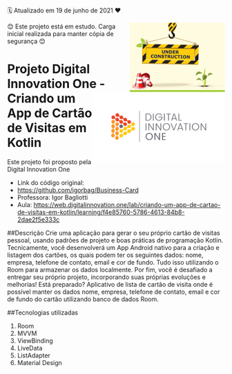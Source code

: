 :spiral_calendar: Atualizado em 19 de junho de 2021 :heart:

<img align="right" alt="GIF" height="160px" src="https://github.com/rdeconti/rdeconti-resources/blob/main/under_construction.gif" />

:blush: Este projeto está em estudo. Carga inicial realizada para manter cópia de segurança :blush:

<img align="right" alt="GIF" height="160px" src="https://github.com/rdeconti/rdeconti-resources/blob/main/Digital%20Innovation%20One%20-%20Logotipo.png" />

# Projeto Digital Innovation One - Criando um App de Cartão de Visitas em Kotlin
Este projeto foi proposto pela Digital Innovation One
- Link do código original: 
- https://github.com/igorbag/Business-Card
- Professora: Igor Bagliotti
- Aula: https://web.digitalinnovation.one/lab/criando-um-app-de-cartao-de-visitas-em-kotlin/learning/f4e85760-5786-4613-84b8-2dae2f5e333c

##Descrição
Crie uma aplicação para gerar o seu próprio cartão de visitas pessoal, usando padrões de projeto e boas práticas de programação Kotlin. Tecnicamente, você desenvolverá um App Android nativo para a criação e listagem dos cartões, os quais podem ter os seguintes dados: nome, empresa, telefone de contato, email e cor de fundo. Tudo isso utilizando o Room para armazenar os dados localmente. Por fim, você é desafiado a entregar seu próprio projeto, incorporando suas próprias evoluções e melhorias! Está preparado?
Aplicativo de lista de cartão de visita onde é possível manter os dados nome, empresa, telefone de contato, email e cor de fundo do cartão utilizando banco de dados Room.

##Tecnologias utilizadas
1. Room
2. MVVM
3. ViewBinding
4. LiveData
5. ListAdapter
6. Material Design


